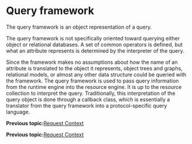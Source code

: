 # Query framework

The query framework is an object representation of a query.

The query framework is not specifically oriented toward querying either object or relational databases. A set of common operators is defined, but what an attribute represents is determined by the interpreter of the query.

Since the framework makes no assumptions about how the name of an attribute is translated to the object it represents, object trees and graphs, relational models, or almost any other data structure could be queried with the framework. The query framework is used to pass query information from the runtime engine into the resource engine. It is up to the resource collection to interpret the query. Traditionally, this interpretation of the query object is done through a callback class, which is essentially a translator from the query framework into a protocol-specific query language.


**Previous topic:**[Request Context](../pzn/pzn_request_context.md)


**Previous topic:**[Request Context](../pzn/pzn_request_context.md)

